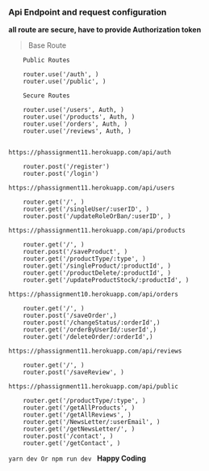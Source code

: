 ### Api Endpoint and request configuration

**all route are secure, have to provide Authorization token**

> Base Route

        Public Routes

        router.use('/auth', )
        router.use('/public', )

        Secure Routes

        router.use('/users', Auth, )
        router.use('/products', Auth, )
        router.use('/orders', Auth, )
        router.use('/reviews', Auth, )


    https://phassignment11.herokuapp.com/api/auth

        router.post('/register')
        router.post('/login')

    https://phassignment11.herokuapp.com/api/users

        router.get('/', )
        router.get('/singleUser/:userID', )
        router.post('/updateRoleOrBan/:userID', )

    https://phassignment11.herokuapp.com/api/products

        router.get('/', )
        router.post('/saveProduct', )
        router.get('/productType/:type', )
        router.get('/singleProduct/:productId', )
        router.get('/productDelete/:productId', )
        router.get('/updateProductStock/:productId', )

    https://phassignment10.herokuapp.com/api/orders

        router.get('/', )
        router.post('/saveOrder',)
        router.post('/changeStatus/:orderId',)
        router.get('/orderByUserId/:userId',)
        router.get('/deleteOrder/:orderId',)

    https://phassignment11.herokuapp.com/api/reviews

        router.get('/', )
        router.post('/saveReview', )

    https://phassignment11.herokuapp.com/api/public

        router.get('/productType/:type', )
        router.get('/getAllProducts', )
        router.get('/getAllReviews', )
        router.get('/NewsLetter/:userEmail', )
        router.get('/getNewsLetter/', )
        router.post('/contact', )
        router.get('/getContact', )

`yarn dev Or npm run dev `
**Happy Coding**
